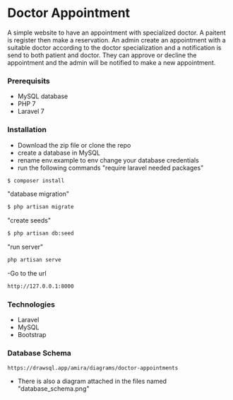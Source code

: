 # Doctor Appointment


 A simple website to have an appointment with specialized doctor. A paitent is register then make a reservation. An admin create an appointment with a suitable doctor according to the doctor specialization and a notification is send to both patient and doctor. They can approve or decline the appointment and the admin will be notified to make a new appointment. 

### Prerequisits
- MySQL database
- PHP 7
- Laravel 7

### Installation
- Download the zip file or clone the repo
- create a database in MySQL
- rename env.example to env change your database credentials
- run the following commands
"require laravel needed packages"
```sh
$ composer install
```
"database migration"
```sh
$ php artisan migrate
```
"create seeds"
```sh
$ php artisan db:seed
```
"run server"
```sh
php artisan serve
```
-Go to the url
```sh
http://127.0.0.1:8000
```


### Technologies
- Laravel
- MySQL
- Bootstrap

### Database Schema
```sh
https://drawsql.app/amira/diagrams/doctor-appointments
```
- There is also a diagram attached in the files named "database_schema.png"
